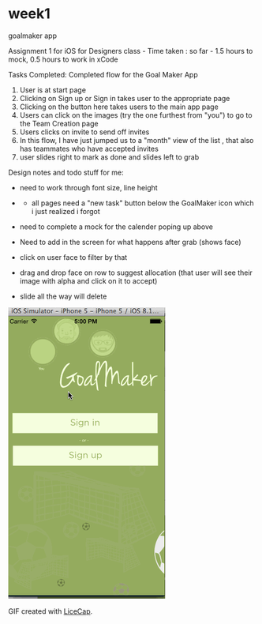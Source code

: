 # week1
goalmaker app

Assignment 1 for iOS for Designers class - 
Time taken : so far - 1.5  hours to mock, 0.5 hours to work in xCode

Tasks Completed:
Completed flow for the Goal Maker App

1) User is at start page
2) Clicking on Sign up or Sign in takes user to the appropriate page 
3) Clicking on the button here takes users to the main app page
4) Users can click on the images (try the one furthest from "you") to go to the Team Creation page
5) Users clicks on invite to send off invites
6) In this flow, I have just jumped us to a "month" view of the list , that also has teammates who have accepted invites
7) user slides right to mark as done and slides left to grab


Design notes and todo stuff for me:
- need to work through font size, line height
- - all pages need a "new task" button below the GoalMaker icon which i just realized i forgot
- need to complete a mock for the calender poping up above

- Need to add in the screen for what happens after grab (shows face) 
- click on user face to filter by that 
- drag and drop face on row to suggest allocation (that user will see their image with alpha and click on it to accept) 
- slide all the way will delete 


![Video Walkthrough](https://github.com/mayavenkatraman/Week1/blob/master/week1-take2.gif)

 GIF created with [LiceCap](http://www.cockos.com/licecap/).


